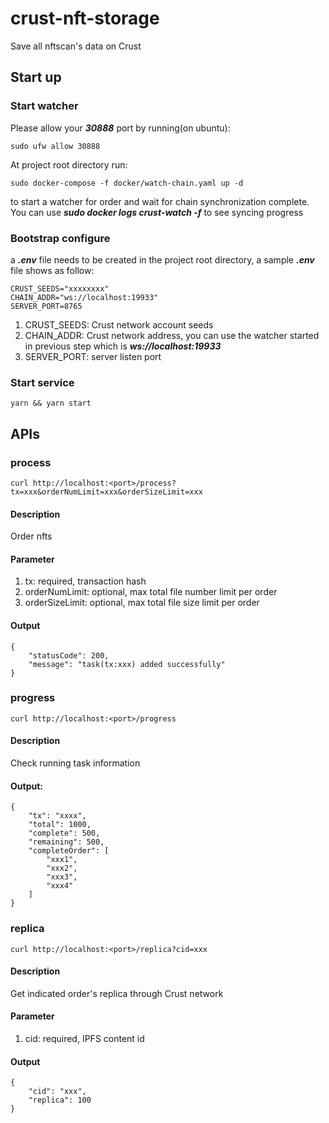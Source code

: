 # crust-nft-storage
Save all nftscan's data on Crust

## Start up

### Start watcher 

Please allow your ***30888*** port by running(on ubuntu):
```
sudo ufw allow 30888
```

At project root directory run:
```
sudo docker-compose -f docker/watch-chain.yaml up -d
```
to start a watcher for order and wait for chain synchronization complete. You can use ***sudo docker logs crust-watch -f*** to see syncing progress

### Bootstrap configure 
a ***.env*** file needs to be created in the project root directory, a sample ***.env*** file shows as follow:
```
CRUST_SEEDS="xxxxxxxx"
CHAIN_ADDR="ws://localhost:19933"
SERVER_PORT=8765
```

1. CRUST_SEEDS: Crust network account seeds
1. CHAIN_ADDR: Crust network address, you can use the watcher started in previous step which is ***ws://localhost:19933***
1. SERVER_PORT: server listen port

### Start service
```
yarn && yarn start
```

## APIs

### process

```
curl http://localhost:<port>/process?tx=xxx&orderNumLimit=xxx&orderSizeLimit=xxx
```

#### Description
Order nfts

#### Parameter
1. tx: required, transaction hash
1. orderNumLimit: optional, max total file number limit per order
1. orderSizeLimit: optional, max total file size limit per order

#### Output
```
{
    "statusCode": 200,
    "message": "task(tx:xxx) added successfully"
}
```

### progress

```
curl http://localhost:<port>/progress
```

#### Description
Check running task information

#### Output:
```
{
    "tx": "xxxx",
    "total": 1000,
    "complete": 500,
    "remaining": 500,
    "completeOrder": [
        "xxx1",
        "xxx2",
        "xxx3",
        "xxx4"
    ]
}
```

### replica

```
curl http://localhost:<port>/replica?cid=xxx
```

#### Description
Get indicated order's replica through Crust network

#### Parameter
1. cid: required, IPFS content id

#### Output
```
{
    "cid": "xxx",
    "replica": 100
}
```
